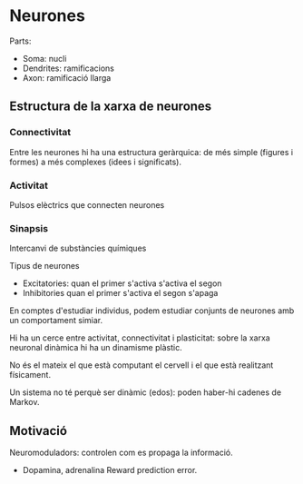 # Neurones
Parts:
- Soma: nucli
- Dendrites: ramificacions
- Axon: ramificació llarga

## Estructura de la xarxa de neurones
### Connectivitat
Entre les neurones hi ha una estructura geràrquica: de més simple (figures i formes) a més complexes (idees i significats).
### Activitat
Pulsos elèctrics que connecten neurones

### Sinapsis
Intercanvi de substàncies químiques

Tipus de neurones
- Excitatories: quan el primer s'activa s'activa el segon
- Inhibitories quan el primer s'activa el segon s'apaga


En comptes d'estudiar individus, podem estudiar conjunts de neurones amb un comportament simiar.

Hi ha un cerce entre activitat, connectivitat i plasticitat: sobre la xarxa neuronal dinàmica hi ha un dinamisme plàstic.

No és el mateix el que està computant el cervell i el que està realitzant físicament.

Un sistema no té perquè ser dinàmic (edos): poden haber-hi cadenes de Markov.

## Motivació
Neuromoduladors: controlen com es propaga la informació.
- Dopamina, adrenalina
Reward prediction error.